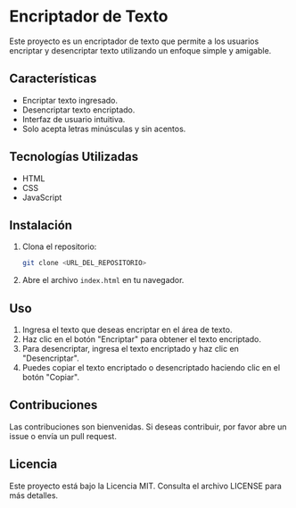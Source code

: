 # Encriptador de Texto

Este proyecto es un encriptador de texto que permite a los usuarios encriptar y desencriptar texto utilizando un enfoque simple y amigable.

## Características

- Encriptar texto ingresado.
- Desencriptar texto encriptado.
- Interfaz de usuario intuitiva.
- Solo acepta letras minúsculas y sin acentos.

## Tecnologías Utilizadas

- HTML
- CSS
- JavaScript

## Instalación

1. Clona el repositorio:
   ```bash
   git clone <URL_DEL_REPOSITORIO>
   ```
2. Abre el archivo `index.html` en tu navegador.

## Uso

1. Ingresa el texto que deseas encriptar en el área de texto.
2. Haz clic en el botón "Encriptar" para obtener el texto encriptado.
3. Para desencriptar, ingresa el texto encriptado y haz clic en "Desencriptar".
4. Puedes copiar el texto encriptado o desencriptado haciendo clic en el botón "Copiar".

## Contribuciones

Las contribuciones son bienvenidas. Si deseas contribuir, por favor abre un issue o envía un pull request.

## Licencia

Este proyecto está bajo la Licencia MIT. Consulta el archivo LICENSE para más detalles.
